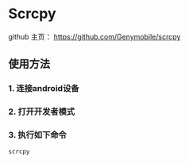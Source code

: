 # Scrcpy

github 主页： https://github.com/Genymobile/scrcpy

## 使用方法
### 1. 连接android设备
### 2. 打开开发者模式
### 3. 执行如下命令
```
scrcpy
```
